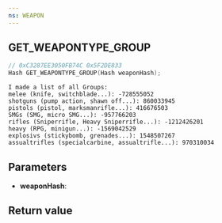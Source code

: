 ```yaml
---
ns: WEAPON
---
```

## GET_WEAPONTYPE_GROUP

```c
// 0xC3287EE3050FB74C 0x5F2DE833
Hash GET_WEAPONTYPE_GROUP(Hash weaponHash);
```
```
I made a list of all Groups:
melee (knife, switchblade...): -728555052
shotguns (pump action, shawn off...): 860033945
pistols (pistol, marksmanrifle...): 416676503
SMGs (SMG, micro SMG...): -957766203
rifles (Sniperrifle, Heavy Sniperrifle...): -1212426201
heavy (RPG, minigun...): -1569042529
explosivs (stickybomb, grenades...): 1548507267
assualtrifles (specialcarbine, assualtrifle...): 970310034
```

## Parameters
* **weaponHash**: 

## Return value
